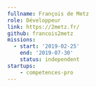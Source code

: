 ```yaml
---
fullname: François de Metz
role: Développeur
link: https://2metz.fr/
github: francois2metz
missions:
  - start: '2019-02-25'
    end: '2019-07-30'
    status: independent
startups:
    - competences-pro
---
```

